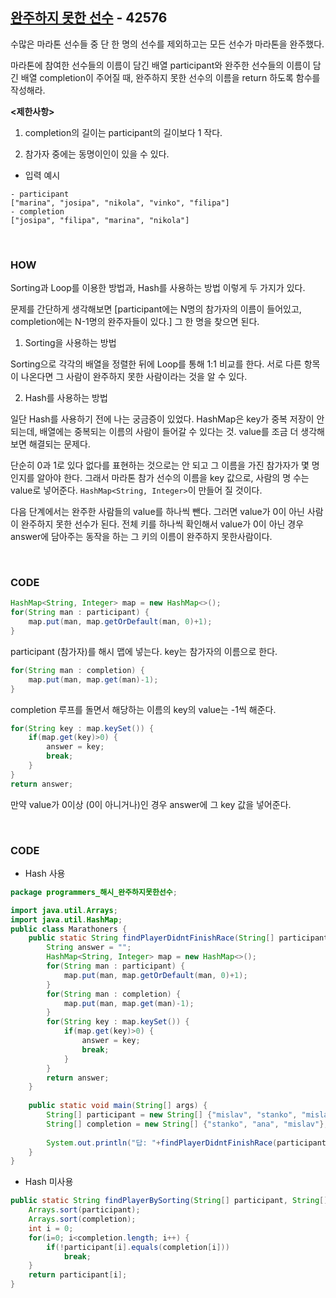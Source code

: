 ## [완주하지 못한 선수](https://programmers.co.kr/learn/courses/30/lessons/42576) - 42576

수많은 마라톤 선수들 중 단 한 명의 선수를 제외하고는 모든 선수가 마라톤을 완주했다. 

마라톤에 참여한 선수들의 이름이 담긴 배열 participant와 완주한 선수들의 이름이 담긴 배열 completion이 주어질 때, 완주하지 못한 선수의 이름을 return 하도록 함수를 작성해라.

**<제한사항>**

1. completion의 길이는 participant의 길이보다 1 작다.

2. 참가자 중에는 동명이인이 있을 수 있다.

- 입력 예시

```
- participant
["marina", "josipa", "nikola", "vinko", "filipa"]
- completion
["josipa", "filipa", "marina", "nikola"]
```

<BR>

### HOW

Sorting과 Loop를 이용한 방법과, Hash를 사용하는 방법 이렇게 두 가지가 있다.

문제를 간단하게 생각해보면 [participant에는 N명의 참가자의 이름이 들어있고, completion에는 N-1명의 완주자들이 있다.] 그 한 명을 찾으면 된다.

1. Sorting을 사용하는 방법

Sorting으로 각각의 배열을 정렬한 뒤에 Loop를 통해 1:1 비교를 한다. 서로 다른 항목이 나온다면 그 사람이 완주하지 못한 사람이라는 것을 알 수 있다.

2. Hash를 사용하는 방법

일단 Hash를 사용하기 전에 나는 궁금증이 있었다. HashMap은 key가 중복 저장이 안 되는데, 배열에는 중복되는 이름의 사람이 들어갈 수 있다는 것. value를 조금 더 생각해보면 해결되는 문제다.

단순히 0과 1로 있다 없다를 표현하는 것으로는 안 되고 그 이름을 가진 참가자가 몇 명인지를 알아야 한다. 그래서 마라톤 참가 선수의 이름을 key 값으로, 사람의 명 수는 value로 넣어준다. `HashMap<String, Integer>`이 만들어 질 것이다.

다음 단계에서는 완주한 사람들의 value를 하나씩 뺀다. 그러면 value가 0이 아닌 사람이 완주하지 못한 선수가 된다. 전체 키를 하나씩 확인해서 value가 0이 아닌 경우 answer에 담아주는 동작을 하는 그 키의 이름이 완주하지 못한사람이다.

<BR>

### CODE

```java
HashMap<String, Integer> map = new HashMap<>();
for(String man : participant) {
    map.put(man, map.getOrDefault(man, 0)+1);
}
```

participant (참가자)를 해시 맵에 넣는다. key는 참가자의 이름으로 한다.

```java
for(String man : completion) {
    map.put(man, map.get(man)-1);
}
```

completion 루프를 돌면서 해당하는 이름의 key의 value는 -1씩 해준다.

```java
for(String key : map.keySet()) {
    if(map.get(key)>0) {
        answer = key;
        break;
    }
}        
return answer;
```

만약 value가 0이상 (0이 아니거나)인 경우 answer에 그 key 값을 넣어준다.

<br>

### CODE

- Hash 사용

```JAVA
package programmers_해시_완주하지못한선수;

import java.util.Arrays;
import java.util.HashMap;
public class Marathoners {
	public static String findPlayerDidntFinishRace(String[] participant, String[] completion) {
        String answer = "";
        HashMap<String, Integer> map = new HashMap<>();
        for(String man : participant) {
        	map.put(man, map.getOrDefault(man, 0)+1);
        }
        for(String man : completion) {
        	map.put(man, map.get(man)-1);
        }
        for(String key : map.keySet()) {
        	if(map.get(key)>0) {
        		answer = key;
        		break;
        	}
        }
        return answer;
    }
    
    public static void main(String[] args) {
		String[] participant = new String[] {"mislav", "stanko", "mislav", "ana"};
		String[] completion = new String[] {"stanko", "ana", "mislav"};
		
		System.out.println("답: "+findPlayerDidntFinishRace(participant, completion));
	}
}
```

- Hash 미사용

```java
public static String findPlayerBySorting(String[] participant, String[] completion) {
    Arrays.sort(participant);
	Arrays.sort(completion);
	int i = 0;
	for(i=0; i<completion.length; i++) {
		if(!participant[i].equals(completion[i]))
			break;
    }
    return participant[i];
}
```

